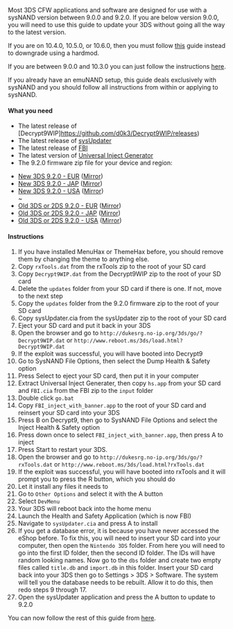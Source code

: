 Most 3DS CFW applications and software are designed for use with a sysNAND version between 9.0.0 and 9.2.0. If you are below version 9.0.0, you will need to use this guide to update your 3DS without going all the way to the latest version.    

If you are on 10.4.0, 10.5.0, or 10.6.0, then you must follow [this](https://github.com/Plailect/plailect.github.io/wiki/Hardmod) guide instead to downgrade using a hardmod.    
  
If you are between 9.0.0 and 10.3.0 you can just follow the instructions [here](https://github.com/Plailect/plailect.github.io/wiki/Get-Started).

If you already have an emuNAND setup, this guide deals exclusively with sysNAND and you should follow all instructions from within or applying to sysNAND.

#### What you need

* The latest release of [Decrypt9WIP]https://github.com/d0k3/Decrypt9WIP/releases)
* The latest release of [sysUpdater](https://github.com/profi200/sysUpdater/releases/)
* The latest release of [FBI](https://github.com/Steveice10/FBI/releases)
* The latest version of [Universal Inject Generator](https://github.com/d0k3/Universal-Inject-Generator/archive/master.zip)
* The 9.2.0 firmware zip file for your device and region:
 +    [New 3DS 9.2.0 - EUR](https://mega.nz/#!F4U32b4B!tPhl3G0HEmzg5Pd5zQ29ndf1icQqU_LBoogygSL13EY) ([Mirror](https://drive.google.com/open?id=0BzPfvjeuhqoDOWpMTWdybzF3TUU))    
 +    [New 3DS 9.2.0 - JAP](https://mega.nz/#!UwMmUIJJ!z10Q-iDl_hG8wkY8wV8_wN2RcKd9fJIyYldE2xwKsW8
) ([Mirror](https://drive.google.com/file/d/0BzPfvjeuhqoDQzdpdnMya0RqMHM/view?usp=sharing))    
 +    [New 3DS 9.2.0 - USA](https://mega.nz/#!gslWiIoK!SF7uFk9rzWTK6oitCDoeAdvphcCzhKWsnTAMXw7zwOU
) ([Mirror](https://drive.google.com/file/d/0BzPfvjeuhqoDbEV2aTRjb1oxekE/view?usp=sharing))    
 ~
 +    [Old 3DS or 2DS 9.2.0 - EUR](https://mega.nz/#!xh0wCRYQ!AaxVlej5jG4YPthojiI403alEtYfrkqq4FfdTy10EcU
) ([Mirror](https://drive.google.com/file/d/0BzPfvjeuhqoDT0oxaGxPSmJ5Rlk/view?usp=sharing))    
 +    [Old 3DS or 2DS 9.2.0 - JAP](https://mega.nz/#!dxMUgTDL!sWvpVP4yWL_H66sOMG9VCJh3xMGG0_GgaX22gTpRE24
) ([Mirror](https://drive.google.com/file/d/0BzPfvjeuhqoDNnNrXzh4UlFPNzQ/view?usp=sharing))    
 +    [Old 3DS or 2DS 9.2.0 - USA](https://mega.nz/#!VsMTFDIR!-TfpWoCcCNEky-EfWHFDb1Cf6Ob0VJL0oF01J2YD2Cs) ([Mirror](https://drive.google.com/file/d/0BzPfvjeuhqoDRVY4YWVsMjVqTkU/view?usp=sharing))    

#### Instructions

1. If you have installed MenuHax or ThemeHax before, you should remove them by changing the theme to anything else.
2. Copy `rxTools.dat` from the rxTools zip to the root of your SD card
3. Copy `Decrypt9WIP.dat` from the Decrypt9WIP zip to the root of your SD card
5. Delete the `updates` folder from your SD card if there is one. If not, move to the next step
6. Copy the `updates` folder from the 9.2.0 firmware zip to the root of your SD card
7. Copy sysUpdater.cia from the sysUpdater zip to the root of your SD card
8. Eject your SD card and put it back in your 3DS
9. Open the browser and go to `http://dukesrg.no-ip.org/3ds/go/?Decrypt9WIP.dat` or `http://www.reboot.ms/3ds/load.html?Decrypt9WIP.dat`
10. If the exploit was successful, you will have booted into Decrypt9
11. Go to SysNAND File Options, then select the Dump Health & Safety option
12. Press Select to eject your SD card, then put it in your computer
13. Extract Universal Inject Generater, then copy `hs.app` from your SD card and `FBI.cia` from the FBI zip to the `input` folder
14. Double click `go.bat`
15. Copy `FBI_inject_with_banner.app` to the root of your SD card and reinsert your SD card into your 3DS
16. Press B on Decrypt9, then go to SysNAND File Options and select the Inject Health & Safety option
17. Press down once to select `FBI_inject_with_banner.app`, then press A to inject
18. Press Start to restart your 3DS.
19. Open the browser and go to `http://dukesrg.no-ip.org/3ds/go/?rxTools.dat` or `http://www.reboot.ms/3ds/load.html?rxTools.dat`
20. If the exploit was successful, you will have booted into rxTools and it will prompt you to press the R button, which you should do
21. Let it install any files it needs to
22. Go to `Other Options` and select it with the A button
23. Select `DevMenu`
24. Your 3DS will reboot back into the home menu
25. Launch the Health and Safety Application (which is now FBI)
26. Navigate to `sysUpdater.cia` and press A to install
27. If you get a database error, it is because you have never accessed the eShop before. To fix this, you will need to insert your SD card into your computer, then open the `Nintendo 3DS` folder. From here you will need to go into the first ID folder, then the second ID folder. The IDs will have random looking names. Now go to the `dbs` folder and create two empty files called `title.db` and `import.db` in this folder. Insert your SD card back into your 3DS then go to Settings > 3DS > Software. The system will tell you the database needs to be rebuilt. Allow it to do this, then redo steps 9 through 17.
28. Open the sysUpdater application and press the A button to update to 9.2.0

You can now follow the rest of this guide from [here](https://github.com/Plailect/plailect.github.io/wiki/Get-Started).